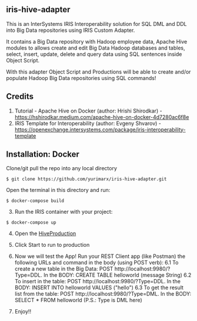 ## iris-hive-adapter
This is an InterSystems IRIS Interoperability solution for SQL DML and DDL into Big Data repositories using IRIS Custom Adapter.

It contains a Big Data repository with Hadoop employee data, Apache Hive modules to allows create and edit Big Data Hadoop databases and tables, select, insert, update, delete and query data using SQL sentences inside Object Script.

With this adapter Object Script and Productions will be able to create and/or populate Hadoop Big Data repositories using SQL commands!


## Credits
1. Tutorial - Apache Hive on Docker (author: Hrishi Shirodkar) - https://hshirodkar.medium.com/apache-hive-on-docker-4d7280ac6f8e
2. IRIS Template for Interoperability (author: Evgeny Shvarov) - https://openexchange.intersystems.com/package/iris-interoperability-template



## Installation: Docker
Clone/git pull the repo into any local directory

```
$ git clone https://github.com/yurimarx/iris-hive-adapter.git
```

Open the terminal in this directory and run:

```
$ docker-compose build
```

3. Run the IRIS container with your project:

```
$ docker-compose up
```

4. Open the [HiveProduction](http://localhost:52773/csp/irisapp/EnsPortal.ProductionConfig.zen?PRODUCTION=dc.irishiveadapter.HiveProduction)

5. Click Start to run to production

6. Now we will test the App! Run your REST Client app (like Postman) the following URLs and command in the body (using POST verb):
6.1 To create a new table in the Big Data: POST http://localhost:9980/?Type=DDL. In the BODY: CREATE TABLE helloworld (message String)
6.2 To insert in the table: POST http://localhost:9980/?Type=DDL. In the BODY: INSERT INTO helloworld VALUES ("hello")
6.3 To get the result list from the table: POST http://localhost:9980/?Type=DML. In the BODY: SELECT * FROM helloworld (P.S.: Type is DML here)

7. Enjoy!!